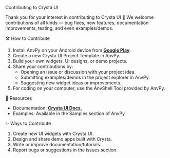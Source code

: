 Contributing to Crysta UI

Thank you for your interest in contributing to Crysta UI 🎉
We welcome contributions of all kinds — bug fixes, new features, documentation improvements, testing, and even examples/demos.

🛠 How to Contribute
1. Install AnvPy on your Android device from [**Google Play**](https://play.google.com/store/apps/details?id=org.python.adp&pcampaignid=web_share).
2. Create a new Crysta UI Project Template in AnvPy.
3. Build your own widgets, UI designs, or demo projects.
4. Share your contributions by:
   - Opening an issue or discussion with your project idea.
   - Submitting examples/demos in the project explorer in AnvPy.
   - Suggesting new widget ideas or improvements.
6. For coding on your computer, use the AnvShell Tool provided by AnvPy.

📖 Resources
* Documentation: [**Crysta UI Docs.**](https://anvpy.org/crysta.html)
* Examples: Available in the Samples section of AnvPy

✨ Ways to Contribute
1. Create new UI widgets with Crysta UI.
2. Design and share demo apps built with Crysta.
3. Write or improve documentation/tutorials.
4. Report bugs or suggestions in the issues section.
